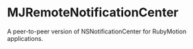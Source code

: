 MJRemoteNotificationCenter
==========================

A peer-to-peer version of NSNotificationCenter for RubyMotion applications.